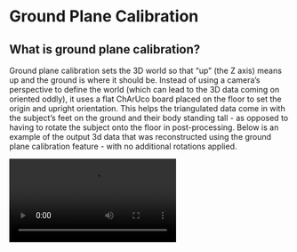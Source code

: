 # Ground Plane Calibration

## What is ground plane calibration?
Ground plane calibration sets the 3D world so that “up” (the Z axis) means up and the ground is where it should be.
Instead of using a camera’s perspective to define the world (which can lead to the 3D data coming on oriented oddly), it uses a flat ChArUco board placed on the floor to set the origin and upright orientation.
This helps the triangulated data come in with the subject’s feet on the ground and their body standing tall - as opposed to having to rotate the subject onto the floor in post-processing. Below is an example of the output 3d data that was reconstructed using 
the ground plane calibration feature - with no additional rotations applied. 

<video src="groundplane_example.mp4" />

## Quick Overview: How do I record a ground plane calibration?
Overall, the process is relatively similar to how you record our default calibration! There are two key differences:
1. You'll **check a specific box** in the GUI before recording your calibration or processing your calibration specifying you want to set the board as your ground plane
2. When recording a calibration video, you must **start the recording with the board on the ground**, un-obscured and visible to all cameras for a few seconds

And that's the short-and-sweet version! Detailed instructions follow below.

## How to use ground plane calibration
### 1. In the software, check the `Use Charuco board as groundplane` option
**A. If recording your calibration through the FreeMoCap software:**

![image](how_to_recording_calibration.png)

1. Choose the `Record Calibration Videos` option. Set all other parameters (e.g. square size, board choice) as normal.
2. Check the `Use initial board position as origin` checkbox and then proceed with recording your calibration according to the instructions above

**B. If processing an external calibration recording/reprocessing an existing calibration recording:**

![how_to_processing_calibration.png](how_to_processing_calibration.png)

1. Go to the `Process Data` tab under the `Control Panel`
2. Choose `Calibrate from Active Recording`. Set all other parameters (e.g. square size, board choice) as normal.
3. Check the `Use initial Charuco board position as groundplane origin` checkbox
4. Press `Run Calibration`


### 2. Recording Calibration Videos to use with Ground Plane
**Start your calibration recording with the board flat on the ground.**

**At the start** of your calibration - have your ChArUco board flat on the ground, making sure it is **visible to all cameras**
Leave it on the ground for a **few seconds**, and then proceed with calibration as normal.
Here's an example below.

<video src="groundplane_calibration.mp4"/> 

### 3. Processing Your Ground Plane Calibration 

After recording your calibration videos through the software, or pressing the `Run Calibration` button, your calibration will begin to process 
as normal with one extra step. After running through the normal intrinsics/extrinsics calculation, FreeMoCap will attempt to set the ground plane to be the ChArUco board

The software will **search the first 120 frames** of your recording for a frame where the ChArUco board satisfies two conditions:
- The 3 corners of interest needed to build the axes are visible
- The board is stationary

If a suitable frame is found, the board will be used to build a new set of 3D axes, explained below.

#### How ground plane calibration works
Ground plane calibration redefines the world coordinate system using the orientation of the **ChArUco board**.

- The origin `(0, 0, 0)` is set to **corner 0** of the ChArUco board (the location of marker 0 on a 7x5 and 5x3 board is shown in the figure below)
- The **X** and **Y** axes are defined by the furthest markers from the origin along the edges of the board
  - For a 7x5 board, X is defined as marker 0 to marker 18 and Y is marker 0 to marker 5
  - For a 5x3 board, X is defined as marker 0 to marker 3 and Y is marker 0 to marker 4
- The **Z** axis is computed as the normal vector pointing up from the board surface (using the right-hand rule)

![image](charuco_as_groundplane.png){width=800}

### 4. Ground plane calibration results

With a successful ground plane calibration, the origin of the world will be set to marker 0 of the ChArUco board, 
and the subject will come in standing upright in the +Z direction, with their feet at Z=0. This will be most evident
in looking at the data viewer in the FreeMoCap GUI - as you can see in the example below. 

![groundplane_oriented_data.png](groundplane_oriented_data.png)

The output calibration toml now also has a boolean in the `metadata` section that lets you know whether the a ground plane calibration was used as well. 

## Possible Errors
If the ground plane calibration fails, the software will **instead use the default calibration**. If ground plane calibration
fails, there should be a pop-up window letting you know and giving you a reason why. There are a couple of 
known reasons this may happen.

#### 1. CharucoVisibilityError
This error is raised when the software is unable to find a frame where all [3 corners needed to build the axes](#how-ground-plane-calibration-works) 
are visible. In this case, the ChArUco board may be too far from the cameras when on the ground to get a good track - consider
whether you can adjust your camera setup or your board placement to make it more visible to all the cameras

#### 2. CharucoVelocityError
This error is raised when the velocity of the board is generally too high in all found frames to be considered stationary. Double-check and 
make sure the board was completely flat and still for the first few seconds of the recording. This error may also pop up if, as with the CharucoVisibilityError,
the board was too far away from the cameras to get a good track of it. 

## How is ground plane calibration different from default calibration?
By default, the world coordinate system is defined by the location and orientation of **Camera 0**— which tends to be the camera that took the first video in the `synchronized_videos` folder. This means:
- The origin `(0, 0, 0)` is placed at the optical center of Camera 0
- The world axes align with Camera 0’s coordinate frame: +Z points outward from the lens, +X to the right, and +Y downward in the image

![image](cam0_as_origin_v2.png) {width = 400}

As a result, reconstructed 3D data (e.g. skeletons) often comes in aligned to the camera's perspective rather than to the physical environment — which means subjects may come in lying sideways instead of standing upright (see image below for an example).

![default_oriented_data.png](default_oriented_data.png)

While we rotate the reconstructed 3D data to make it appear upright and place the feet on the ground before exporting to Blender, it’s far more reliable to ensure the data is aligned correctly from the start.


